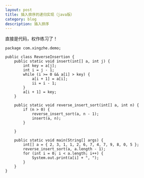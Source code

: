 ```yaml
---
layout: post
title: 插入排序的递归实现（java版）
category: blog
description: 插入排序
---
```


直接是代码，权作练习了！

	package com.xingzhe.demo;
 
	public class ReverseInsertion {
	    public static void insert(int[] a, int j) {
	        int key = a[j];
	        int i = j - 1;
	        while (i >= 0 && a[i] > key) {
	            a[i + 1] = a[i];
	            ii = i - 1;
	        }
	        a[i + 1] = key;
	    }
 
	    public static void reverse_insert_sort(int[] a, int n) {
	        if (n > 0) {
	            reverse_insert_sort(a, n - 1);
	            insert(a, n);
	        }
 
	    }
 
	    public static void main(String[] args) {
	        int[] a = { 2, 3, 1, 1, 2, 6, 7, 4, 7, 9, 8, 0, 5 };
	        reverse_insert_sort(a, a.length - 1);
	        for (int i = 0; i < a.length; i++) {
	            System.out.print(a[i] + ", ");
	        }
	    }
	} 
